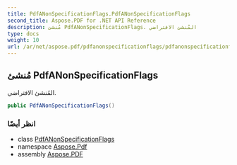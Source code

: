 ```yaml
---
title: PdfANonSpecificationFlags.PdfANonSpecificationFlags
second_title: Aspose.PDF for .NET API Reference
description: مُنشئ PdfANonSpecificationFlags. المُنشئ الافتراضي
type: docs
weight: 10
url: /ar/net/aspose.pdf/pdfanonspecificationflags/pdfanonspecificationflags/
---
```

## مُنشئ PdfANonSpecificationFlags

المُنشئ الافتراضي.

```csharp
public PdfANonSpecificationFlags()
```

### انظر أيضًا

* class [PdfANonSpecificationFlags](../)
* namespace [Aspose.Pdf](../../../aspose.pdf/)
* assembly [Aspose.PDF](../../../)